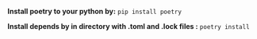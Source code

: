 **Install poetry to your python by:**
`pip install poetry`

**Install depends by in directory with .toml and .lock files :**
`poetry install`

